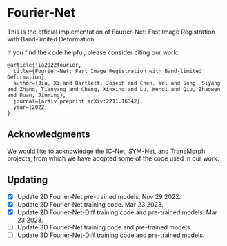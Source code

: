 # Fourier-Net

This is the official implementation of Fourier-Net: Fast Image Registration with Band-limited Deformation.

If you find the code helpful, please consider citing our work:

```
@article{jia2022fourier,
  title={Fourier-Net: Fast Image Registration with Band-limited Deformation},
  author={Jia, Xi and Bartlett, Joseph and Chen, Wei and Song, Siyang and Zhang, Tianyang and Cheng, Xinxing and Lu, Wenqi and Qiu, Zhaowen and Duan, Jinming},
  journal={arXiv preprint arXiv:2211.16342},
  year={2022}
}
```
## Acknowledgments

We would like to acknowledge the [IC-Net](https://github.com/zhangjun001/ICNet), [SYM-Net,](https://github.com/cwmok/Fast-Symmetric-Diffeomorphic-Image-Registration-with-Convolutional-Neural-Networks) and [TransMorph](https://github.com/junyuchen245/TransMorph_Transformer_for_Medical_Image_Registration) projects, from which we have adopted some of the code used in our work.

## Updating
- [x] Update 2D Fourier-Net pre-trained models. Nov 29 2022.
- [x] Update 2D Fourier-Net training code. Mar 23 2023.
- [x] Update 2D Fourier-Net-Diff training code and pre-trained models. Mar 23 2023.
- [ ] Update 3D Fourier-Net training code and pre-trained models.
- [ ] Update 3D Fourier-Net-Diff training code and pre-trained models.

